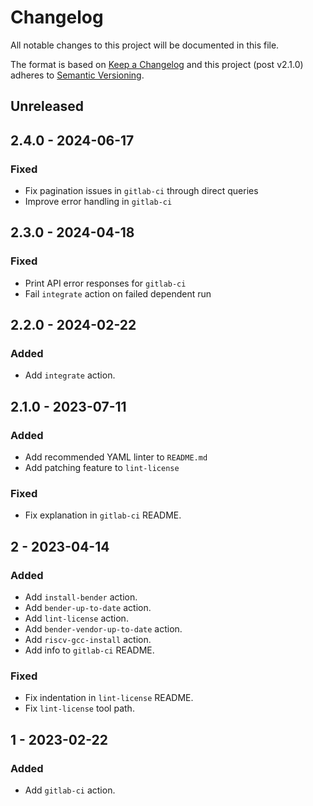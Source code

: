 # Changelog
All notable changes to this project will be documented in this file.

The format is based on [Keep a Changelog](http://keepachangelog.com/en/1.0.0/)
and this project (post v2.1.0) adheres to [Semantic Versioning](http://semver.org/spec/v2.0.0.html).

## Unreleased

## 2.4.0 - 2024-06-17
### Fixed
- Fix pagination issues in `gitlab-ci` through direct queries
- Improve error handling in `gitlab-ci`

## 2.3.0 - 2024-04-18
### Fixed
- Print API error responses for `gitlab-ci`
- Fail `integrate` action on failed dependent run

## 2.2.0 - 2024-02-22
### Added
- Add `integrate` action.

## 2.1.0 - 2023-07-11
### Added
- Add recommended YAML linter to `README.md`
- Add patching feature to `lint-license`

### Fixed
- Fix explanation in `gitlab-ci` README.

## 2 - 2023-04-14
### Added
- Add `install-bender` action.
- Add `bender-up-to-date` action.
- Add `lint-license` action.
- Add `bender-vendor-up-to-date` action.
- Add `riscv-gcc-install` action.
- Add info to `gitlab-ci` README.

### Fixed
- Fix indentation in `lint-license` README.
- Fix `lint-license` tool path.

## 1 - 2023-02-22
### Added
- Add `gitlab-ci` action.
